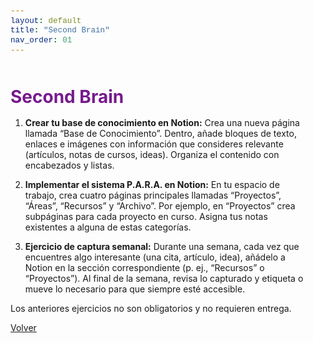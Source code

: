 ```yaml
---
layout: default
title: "Second Brain"
nav_order: 01
---
```

<html lang="es">
<head>
    <meta charset="UTF-8">
    <meta name="viewport" content="width=device-width, initial-scale=1.0">
    <title>Second Brain</title>
    <link href="https://cdn.jsdelivr.net/npm/bootstrap@5.3.0/dist/css/bootstrap.min.css" rel="stylesheet">
    <link rel="stylesheet" href="https://cdn.jsdelivr.net/npm/bootstrap-icons@1.10.0/font/bootstrap-icons.css">
    <style>
        :root {
            --primary: #761a8d;
            --primary-light: #8e3ea5;
            --primary-dark: #5a0f6e;
        }
        body {
            padding-top: 2rem;
            padding-bottom: 2rem;
        }
        .content {
            max-width: 800px;
            margin: 0 auto;
            padding: 0 1rem;
        }
        h1, h2, h3, h4, h5, h6 {
            color: var(--primary);
            margin-top: 2rem;
            margin-bottom: 1rem;
        }
        img {
            max-width: 100%;
            height: auto;
            display: block;
            margin: 2rem auto;
            border-radius: 8px;
            box-shadow: 0 4px 8px rgba(0,0,0,0.1);
        }
        table {
            width: 100%;
            margin: 2rem 0;
            border-collapse: collapse;
        }
        th, td {
            padding: 0.75rem;
            border: 1px solid #dee2e6;
            text-align: left;
        }
        th {
            background-color: #f8f9fa;
            font-weight: 600;
        }
        pre {
            background-color: #f8f9fa;
            padding: 1rem;
            border-radius: 4px;
            overflow-x: auto;
        }
        code {
            font-family: 'Courier New', Courier, monospace;
            background-color: #f8f9fa;
            padding: 0.2rem 0.4rem;
            border-radius: 3px;
            font-size: 0.9em;
        }
        blockquote {
            border-left: 4px solid var(--primary);
            padding-left: 1rem;
            margin-left: 0;
            color: #6c757d;
            font-style: italic;
        }
        .btn-back {
            margin-top: 2rem;
        }
    </style>
</head>
<body>
    <div class="container">
        <div class="content">
            <h1>Second Brain</h1>
         
<ol>
<li>
<p><strong>Crear tu base de conocimiento en Notion:</strong> Crea una nueva página llamada “Base de Conocimiento”. Dentro, añade bloques de texto, enlaces e imágenes con información que consideres relevante (artículos, notas de cursos, ideas). Organiza el contenido con encabezados y listas.  </p>
</li>
<li>
<p><strong>Implementar el sistema P.A.R.A. en Notion:</strong> En tu espacio de trabajo, crea cuatro páginas principales llamadas “Proyectos”, “Áreas”, “Recursos” y “Archivo”. Por ejemplo, en “Proyectos” crea subpáginas para cada proyecto en curso. Asigna tus notas existentes a alguna de estas categorías.  </p>
</li>
<li>
<p><strong>Ejercicio de captura semanal:</strong> Durante una semana, cada vez que encuentres algo interesante (una cita, artículo, idea), añádelo a Notion en la sección correspondiente (p. ej., “Recursos” o “Proyectos”). Al final de la semana, revisa lo capturado y etiqueta o mueve lo necesario para que siempre esté accesible.</p>
</li>
</ol>
<p>Los anteriores ejercicios no son obligatorios y no requieren entrega.</p>
            <div class="d-grid gap-2 d-md-flex justify-content-md-end mt-4">
                <a href="javascript:history.back()" class="btn btn-outline-primary btn-back">
                    <i class="bi bi-arrow-left me-2"></i>Volver
                </a>
            </div>
        </div>
    </div>
    <script src="https://cdn.jsdelivr.net/npm/bootstrap@5.3.0/dist/js/bootstrap.bundle.min.js"></script>
</body>
</html>